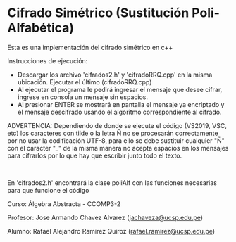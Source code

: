 # Cifrado Simétrico (Sustitución Poli-Alfabética)


Esta es una implementación del cifrado simétrico en c++ 

Instrucciones de ejecución:
* Descargar los archivo 'cifrados2.h' y 'cifradoRRQ.cpp' en la misma ubicación. Ejecutar el último (cifradoRRQ.cpp)
* Al ejecutar el programa le pedirá ingresar el mensaje que desee cifrar, ingrese en consola un mensaje sin espacios.
* Al presionar ENTER se mostrará en pantalla el mensaje ya encriptado y el mensaje descifrado usando el algoritmo correspondiente al cifrado.

ADVERTENCIA: Dependiendo de donde se ejecute el código (VS2019, VSC, etc) los caracteres con tilde o la letra Ñ no se procesarán correctamente por no usar la codificación UTF-8, para ello se debe sustituir cualquier "Ñ" con el caracter "_" de la misma manera no acepta espacios en los mensajes para cifrarlos por lo que hay que escribir junto todo el texto.

<br/>

En 'cifrados2.h' encontrará la clase poliAlf con las funciones necesarias para que funcione el código

Curso: Álgebra Abstracta - CCOMP3-2

Profesor: Jose Armando Chavez Alvarez (jachaveza@ucsp.edu.pe)

Alumno: Rafael Alejandro Ramirez Quiroz (rafael.ramirez@ucsp.edu.pe)
